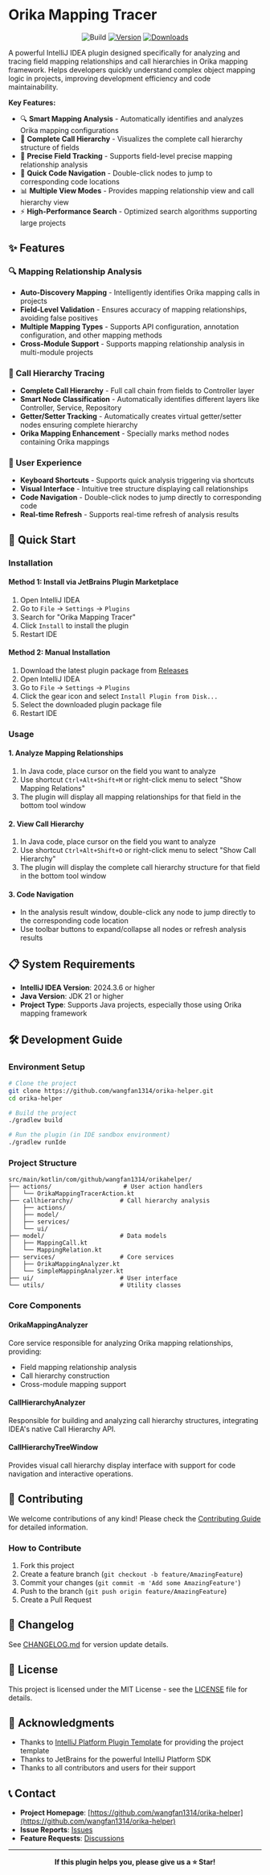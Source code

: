 # Orika Mapping Tracer

<div align="center">

![Build](https://github.com/wangfan1314/orika-helper/workflows/Build/badge.svg)
[![Version](https://img.shields.io/jetbrains/plugin/v/PLUGIN_ID.svg)](https://plugins.jetbrains.com/plugin/PLUGIN_ID)
[![Downloads](https://img.shields.io/jetbrains/plugin/d/PLUGIN_ID.svg)](https://plugins.jetbrains.com/plugin/PLUGIN_ID)

</div>

<!-- Plugin description -->
A powerful IntelliJ IDEA plugin designed specifically for analyzing and tracing field mapping relationships and call hierarchies in Orika mapping framework. Helps developers quickly understand complex object mapping logic in projects, improving development efficiency and code maintainability.

**Key Features:**
- 🔍 **Smart Mapping Analysis** - Automatically identifies and analyzes Orika mapping configurations
- 🌲 **Complete Call Hierarchy** - Visualizes the complete call hierarchy structure of fields
- 🎯 **Precise Field Tracking** - Supports field-level precise mapping relationship analysis
- 🚀 **Quick Code Navigation** - Double-click nodes to jump to corresponding code locations
- 📊 **Multiple View Modes** - Provides mapping relationship view and call hierarchy view
- ⚡ **High-Performance Search** - Optimized search algorithms supporting large projects
<!-- Plugin description end -->

## ✨ Features

### 🔍 Mapping Relationship Analysis
- **Auto-Discovery Mapping** - Intelligently identifies Orika mapping calls in projects
- **Field-Level Validation** - Ensures accuracy of mapping relationships, avoiding false positives
- **Multiple Mapping Types** - Supports API configuration, annotation configuration, and other mapping methods
- **Cross-Module Support** - Supports mapping relationship analysis in multi-module projects

### 🌲 Call Hierarchy Tracing
- **Complete Call Hierarchy** - Full call chain from fields to Controller layer
- **Smart Node Classification** - Automatically identifies different layers like Controller, Service, Repository
- **Getter/Setter Tracking** - Automatically creates virtual getter/setter nodes ensuring complete hierarchy
- **Orika Mapping Enhancement** - Specially marks method nodes containing Orika mappings

### 🎯 User Experience
- **Keyboard Shortcuts** - Supports quick analysis triggering via shortcuts
- **Visual Interface** - Intuitive tree structure displaying call relationships
- **Code Navigation** - Double-click nodes to jump directly to corresponding code
- **Real-time Refresh** - Supports real-time refresh of analysis results

## 🚀 Quick Start

### Installation

#### Method 1: Install via JetBrains Plugin Marketplace
1. Open IntelliJ IDEA
2. Go to `File` → `Settings` → `Plugins`
3. Search for "Orika Mapping Tracer"
4. Click `Install` to install the plugin
5. Restart IDE

#### Method 2: Manual Installation
1. Download the latest plugin package from [Releases](https://github.com/wangfan1314/orika-helper/releases)
2. Open IntelliJ IDEA
3. Go to `File` → `Settings` → `Plugins`
4. Click the gear icon and select `Install Plugin from Disk...`
5. Select the downloaded plugin package file
6. Restart IDE

### Usage

#### 1. Analyze Mapping Relationships
1. In Java code, place cursor on the field you want to analyze
2. Use shortcut `Ctrl+Alt+Shift+M` or right-click menu to select "Show Mapping Relations"
3. The plugin will display all mapping relationships for that field in the bottom tool window

#### 2. View Call Hierarchy
1. In Java code, place cursor on the field you want to analyze
2. Use shortcut `Ctrl+Alt+Shift+O` or right-click menu to select "Show Call Hierarchy"
3. The plugin will display the complete call hierarchy structure for that field in the bottom tool window

#### 3. Code Navigation
- In the analysis result window, double-click any node to jump directly to the corresponding code location
- Use toolbar buttons to expand/collapse all nodes or refresh analysis results

## 📋 System Requirements

- **IntelliJ IDEA Version**: 2024.3.6 or higher
- **Java Version**: JDK 21 or higher
- **Project Type**: Supports Java projects, especially those using Orika mapping framework

## 🛠️ Development Guide

### Environment Setup
```bash
# Clone the project
git clone https://github.com/wangfan1314/orika-helper.git
cd orika-helper

# Build the project
./gradlew build

# Run the plugin (in IDE sandbox environment)
./gradlew runIde
```

### Project Structure
```
src/main/kotlin/com/github/wangfan1314/orikahelper/
├── actions/                    # User action handlers
│   └── OrikaMappingTracerAction.kt
├── callhierarchy/             # Call hierarchy analysis
│   ├── actions/
│   ├── model/
│   ├── services/
│   └── ui/
├── model/                     # Data models
│   ├── MappingCall.kt
│   └── MappingRelation.kt
├── services/                  # Core services
│   ├── OrikaMappingAnalyzer.kt
│   └── SimpleMappingAnalyzer.kt
├── ui/                        # User interface
└── utils/                     # Utility classes
```

### Core Components

#### OrikaMappingAnalyzer
Core service responsible for analyzing Orika mapping relationships, providing:
- Field mapping relationship analysis
- Call hierarchy construction
- Cross-module mapping support

#### CallHierarchyAnalyzer
Responsible for building and analyzing call hierarchy structures, integrating IDEA's native Call Hierarchy API.

#### CallHierarchyTreeWindow
Provides visual call hierarchy display interface with support for code navigation and interactive operations.

## 🤝 Contributing

We welcome contributions of any kind! Please check the [Contributing Guide](CONTRIBUTING.md) for detailed information.

### How to Contribute
1. Fork this project
2. Create a feature branch (`git checkout -b feature/AmazingFeature`)
3. Commit your changes (`git commit -m 'Add some AmazingFeature'`)
4. Push to the branch (`git push origin feature/AmazingFeature`)
5. Create a Pull Request

## 📝 Changelog

See [CHANGELOG.md](CHANGELOG.md) for version update details.

## 📄 License

This project is licensed under the MIT License - see the [LICENSE](LICENSE) file for details.

## 🙏 Acknowledgments

- Thanks to [IntelliJ Platform Plugin Template](https://github.com/JetBrains/intellij-platform-plugin-template) for providing the project template
- Thanks to JetBrains for the powerful IntelliJ Platform SDK
- Thanks to all contributors and users for their support

## 📞 Contact

- **Project Homepage**: [https://github.com/wangfan1314/orika-helper](https://github.com/wangfan1314/orika-helper)
- **Issue Reports**: [Issues](https://github.com/wangfan1314/orika-helper/issues)
- **Feature Requests**: [Discussions](https://github.com/wangfan1314/orika-helper/discussions)

---

<div align="center">

**If this plugin helps you, please give us a ⭐ Star!**

</div>

